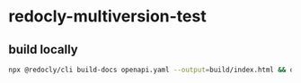 # redocly-multiversion-test

## build locally

```sh
npx @redocly/cli build-docs openapi.yaml --output=build/index.html && open build/index.html
```
